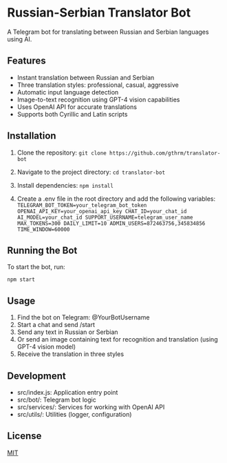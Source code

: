 # Russian-Serbian Translator Bot

A Telegram bot for translating between Russian and Serbian languages using AI.

## Features

- Instant translation between Russian and Serbian
- Three translation styles: professional, casual, aggressive
- Automatic input language detection
- Image-to-text recognition using GPT-4 vision capabilities
- Uses OpenAI API for accurate translations
- Supports both Cyrillic and Latin scripts

## Installation

1. Clone the repository:
   `
   git clone https://github.com/gthrm/translator-bot
   `

2. Navigate to the project directory:
   `
   cd translator-bot
   `

3. Install dependencies:
   `
   npm install
   `

4. Create a .env file in the root directory and add the following variables:
   `
    TELEGRAM_BOT_TOKEN=your_telegram_bot_token
    OPENAI_API_KEY=your_openai_api_key
    CHAT_ID=your_chat_id
    AI_MODEL=your_chat_id
    SUPPORT_USERNAME=telegram_user_name
    MAX_TOKENS=300
    DAILY_LIMIT=10
    ADMIN_USERS=872463756,345834856
    TIME_WINDOW=60000
   `

## Running the Bot

To start the bot, run:

`
npm start
`

## Usage

1. Find the bot on Telegram: @YourBotUsername
2. Start a chat and send /start
3. Send any text in Russian or Serbian
4. Or send an image containing text for recognition and translation (using GPT-4 vision model)
5. Receive the translation in three styles

## Development

- src/index.js: Application entry point
- src/bot/: Telegram bot logic
- src/services/: Services for working with OpenAI API
- src/utils/: Utilities (logger, configuration)

## License

[MIT](https://choosealicense.com/licenses/mit/)